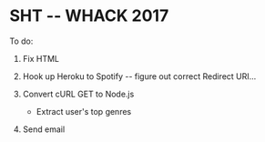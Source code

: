 # SHT -- WHACK 2017
To do:
1. Fix HTML 
2. Hook up Heroku to Spotify -- figure out correct Redirect URI...
3. Convert cURL GET to Node.js

	* Extract user's top genres
4. Send email

